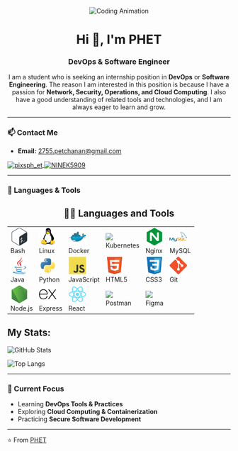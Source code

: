 <p align="center">
  <img src="https://media1.giphy.com/media/v1.Y2lkPTc5MGI3NjExNTFibGtiZWxsMXZhczR3cGwwamRycGljNm40amNrZGduMTRneG45aiZlcD12MV9pbnRlcm5hbF9naWZfYnlfaWQmY3Q9cw/UmWpVKOvNEv6CHVtl7/giphy.gif" width="150" heigh="160" alt="Coding Animation">
</p>
<h1 align="center">Hi 👋, I'm PHET</h1>
<h3 align="center">DevOps & Software Engineer </h3>
<p align="center">
I am a student who is seeking an internship position in <b>DevOps</b> or <b>Software Engineering</b>.  
The reason I am interested in this position is because I have a passion for <b>Network, Security, Operations, and Cloud Computing</b>.  
I also have a good understanding of related tools and technologies, and I am always eager to learn and grow.
</p>

---

### 📫 Contact Me  
- **Email:** 2755.petchanan@gmail.com  

<p align="left">
<a href="https://instagram.com/pixsph_et" target="blank">
  <img align="center" src="https://raw.githubusercontent.com/rahuldkjain/github-profile-readme-generator/master/src/images/icons/Social/instagram.svg" alt="pixsph_et" height="30" width="40" />
</a>
<a href="https://discord.gg/NINEK5909" target="blank">
  <img align="center" src="https://raw.githubusercontent.com/rahuldkjain/github-profile-readme-generator/master/src/images/icons/Social/discord.svg" alt="NINEK5909" height="30" width="40" />
</a>
</p>

---

### 🚀 Languages & Tools

<h2 align="center">👨‍💻 Languages and Tools</h2>

<table>
  <tr>
    <td><img src="https://raw.githubusercontent.com/devicons/devicon/master/icons/bash/bash-original.svg" width="40"/><br>Bash</td>
    <td><img src="https://raw.githubusercontent.com/devicons/devicon/master/icons/linux/linux-original.svg" width="40"/><br>Linux</td>
    <td><img src="https://raw.githubusercontent.com/devicons/devicon/master/icons/docker/docker-original.svg" width="40"/><br>Docker</td>
    <td><img src="https://www.vectorlogo.zone/logos/kubernetes/kubernetes-icon.svg" width="40"/><br>Kubernetes</td>
    <td><img src="https://raw.githubusercontent.com/devicons/devicon/master/icons/nginx/nginx-original.svg" width="40"/><br>Nginx</td>
    <td><img src="https://raw.githubusercontent.com/devicons/devicon/master/icons/mysql/mysql-original-wordmark.svg" width="40"/><br>MySQL</td>
  </tr>
  <tr>
    <td><img src="https://raw.githubusercontent.com/devicons/devicon/master/icons/java/java-original.svg" width="40"/><br>Java</td>
    <td><img src="https://raw.githubusercontent.com/devicons/devicon/master/icons/python/python-original.svg" width="40"/><br>Python</td>
    <td><img src="https://raw.githubusercontent.com/devicons/devicon/master/icons/javascript/javascript-original.svg" width="40"/><br>JavaScript</td>
    <td><img src="https://raw.githubusercontent.com/devicons/devicon/master/icons/html5/html5-original.svg" width="40"/><br>HTML5</td>
    <td><img src="https://raw.githubusercontent.com/devicons/devicon/master/icons/css3/css3-original.svg" width="40"/><br>CSS3</td>
    <td><img src="https://raw.githubusercontent.com/devicons/devicon/master/icons/git/git-original.svg" width="40"/><br>Git</td>
  </tr>
  <tr>
    <td><img src="https://raw.githubusercontent.com/devicons/devicon/master/icons/nodejs/nodejs-original.svg" width="40"/><br>Node.js</td>
    <td><img src="https://raw.githubusercontent.com/devicons/devicon/master/icons/express/express-original.svg" width="40"/><br>Express</td>
    <td><img src="https://raw.githubusercontent.com/devicons/devicon/master/icons/react/react-original.svg" width="40"/><br>React</td>
    <td><img src="https://www.vectorlogo.zone/logos/getpostman/getpostman-icon.svg" width="40"/><br>Postman</td>
    <td><img src="https://www.vectorlogo.zone/logos/figma/figma-icon.svg" width="40"/><br>Figma</td>
  </tr>
</table>

## My Stats:
![GitHub Stats](https://github-readme-stats.vercel.app/api?username=pixsphet&show_icons=true&theme=radical)

![Top Langs](https://github-readme-stats.vercel.app/api/top-langs/?username=pixsphet&layout=compact&theme=radical)

---

### 🌱 Current Focus
- Learning **DevOps Tools & Practices**  
- Exploring **Cloud Computing & Containerization**  
- Practicing **Secure Software Development**

---



⭐️ From [PHET](https://github.com/pixsph-et)
